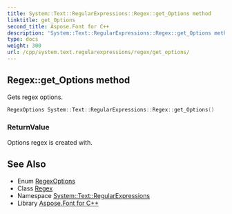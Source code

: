 ```yaml
---
title: System::Text::RegularExpressions::Regex::get_Options method
linktitle: get_Options
second_title: Aspose.Font for C++
description: 'System::Text::RegularExpressions::Regex::get_Options method. Gets regex options in C++.'
type: docs
weight: 300
url: /cpp/system.text.regularexpressions/regex/get_options/
---
```

## Regex::get_Options method


Gets regex options.

```cpp
RegexOptions System::Text::RegularExpressions::Regex::get_Options()
```


### ReturnValue

Options regex is created with.

## See Also

* Enum [RegexOptions](../../regexoptions/)
* Class [Regex](../)
* Namespace [System::Text::RegularExpressions](../../)
* Library [Aspose.Font for C++](../../../)
